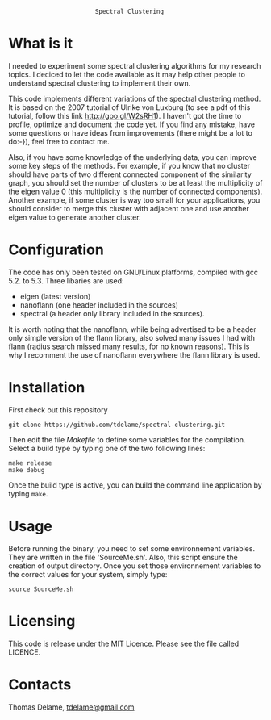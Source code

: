                             Spectral Clustering

# What is it
I needed to experiment some spectral clustering algorithms for my research 
topics. I deciced to let the code available as it may help other people to
understand spectral clustering to implement their own. 

This code implements different variations of the spectral clustering method. It
is based on the 2007 tutorial of Ulrike von Luxburg (to see a pdf of this 
tutorial, follow this link http://goo.gl/W2sRH1). I haven't got the time to 
profile, optimize and document the code yet. If you find any mistake, have some
questions or have ideas from improvements (there might be a lot to do:-}), feel
free to contact me. 

Also, if you have some knowledge of the underlying data, you can improve some 
key steps of the methods. For example, if you know that no cluster should have 
parts of two different connected component of the similarity graph, you should
set the number of clusters to be at least the multiplicity of the eigen value 0
(this multiplicity is the number of connected components). Another example, if
some cluster is way too small for your applications, you should consider to 
merge this cluster with adjacent one and use another eigen value to generate 
another cluster. 

# Configuration
The code has only been tested on GNU/Linux platforms, compiled with gcc 5.2. to
5.3. Three libaries are used:
- eigen (latest version)
- nanoflann (one header included in the sources)
- spectral (a header only library included in the sources).

It is worth noting that the nanoflann, while being advertised to be a header 
only simple version of the flann library, also solved many issues I had with
flann (radius search missed many results, for no known reasons). This is why I
recomment the use of nanoflann everywhere the flann library is used.

# Installation
First check out this repository
```
git clone https://github.com/tdelame/spectral-clustering.git
```

Then edit the file _Makefile_ to define some variables for the compilation. 
Select a build type by typing one of the two following lines: 
```
make release
make debug
```

Once the build type is active, you can build the command line application by
typing ``make``.
    
# Usage
Before running the binary, you need to set some environnement variables. They
are written in the file 'SourceMe.sh'. Also, this script ensure the creation of
output directory. Once you set those environnement variables to the correct 
values for your system, simply type:
```
source SourceMe.sh
```

# Licensing
This code is release under the MIT Licence. Please see the file called LICENCE.

# Contacts
Thomas Delame, tdelame@gmail.com
